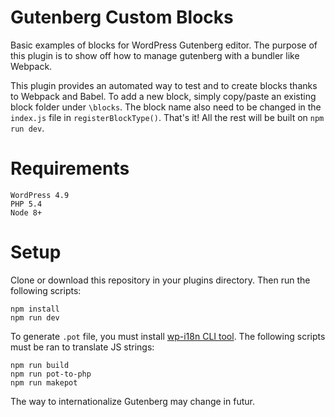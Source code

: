 # Gutenberg Custom Blocks

Basic examples of blocks for WordPress Gutenberg editor.
The purpose of this plugin is to show off how to manage gutenberg with a bundler like Webpack.

This plugin provides an automated way to test and to create blocks thanks to Webpack and Babel.
To add a new block, simply copy/paste an existing block folder under `\blocks`.
The block name also need to be changed in the `index.js` file in `registerBlockType()`.
That's it! All the rest will be built on `npm run dev`.

# Requirements

```
WordPress 4.9
PHP 5.4
Node 8+
```

# Setup

Clone or download this repository in your plugins directory.
Then run the following scripts:

```
npm install
npm run dev
```

To generate `.pot` file, you must install [wp-i18n CLI tool](https://www.npmjs.com/package/node-wp-i18n).
The following scripts must be ran to translate JS strings:
```
npm run build
npm run pot-to-php
npm run makepot
```

The way to internationalize Gutenberg may change in futur.
